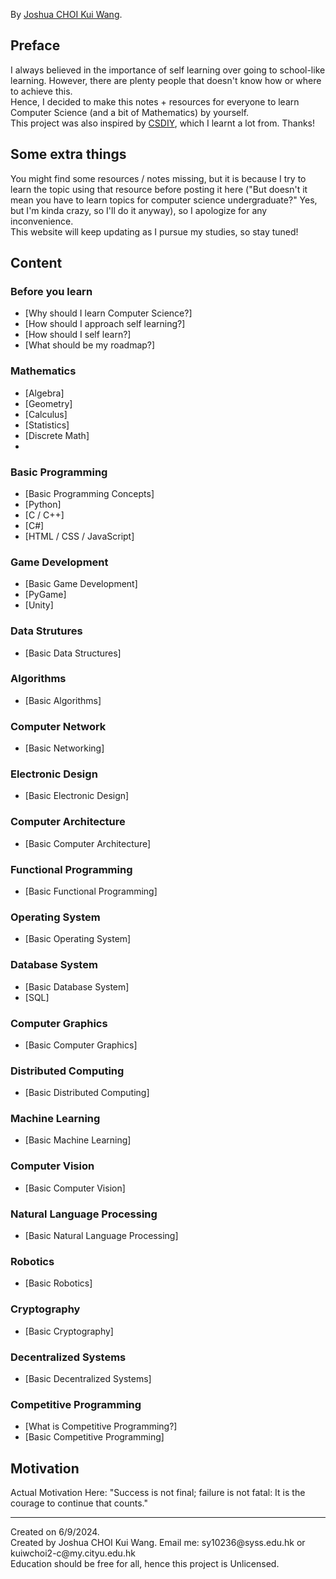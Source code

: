 By [Joshua CHOI Kui Wang](https://joshuasyss.github.io/).

## Preface
I always believed in the importance of self learning over going to school-like learning. However, there are plenty people that doesn't know how or where to achieve this.<br>
Hence, I decided to make this notes + resources for everyone to learn Computer Science (and a bit of Mathematics) by yourself.<br>
This project was also inspired by [CSDIY](https://csdiy.wiki/), which I learnt a lot from. Thanks!

## Some extra things
You might find some resources / notes missing, but it is because I try to learn the topic using that resource before posting it here ("But doesn't it mean you have to learn topics for computer science undergraduate?" Yes, but I'm kinda crazy, so I'll do it anyway), so I apologize for any inconvenience.<br>
This website will keep updating as I pursue my studies, so stay tuned!

## Content
### Before you learn
- [Why should I learn Computer Science?]
- [How should I approach self learning?]
- [How should I self learn?]
- [What should be my roadmap?]

### Mathematics
- [Algebra]
- [Geometry]
- [Calculus]
- [Statistics]
- [Discrete Math]
- 

### Basic Programming
- [Basic Programming Concepts]
- [Python]
- [C / C++]
- [C#]
- [HTML / CSS / JavaScript]

### Game Development
- [Basic Game Development]
- [PyGame]
- [Unity]

### Data Strutures
- [Basic Data Structures]

### Algorithms
- [Basic Algorithms]

### Computer Network
- [Basic Networking]

### Electronic Design
- [Basic Electronic Design]

### Computer Architecture
- [Basic Computer Architecture]

### Functional Programming
- [Basic Functional Programming]

### Operating System
- [Basic Operating System]

### Database System
- [Basic Database System]
- [SQL]

### Computer Graphics
- [Basic Computer Graphics]

### Distributed Computing
- [Basic Distributed Computing]

### Machine Learning
- [Basic Machine Learning]

### Computer Vision
- [Basic Computer Vision]

### Natural Language Processing
- [Basic Natural Language Processing]

### Robotics
- [Basic Robotics]

### Cryptography
- [Basic Cryptography]

### Decentralized Systems
- [Basic Decentralized Systems]

### Competitive Programming
- [What is Competitive Programming?]
- [Basic Competitive Programming]

## Motivation
Actual Motivation Here: "Success is not final; failure is not fatal: It is the courage to continue that counts."

<hr>
Created on 6/9/2024.<br>
Created by Joshua CHOI Kui Wang. Email me: sy10236@syss.edu.hk or kuiwchoi2-c@my.cityu.edu.hk<br>
Education should be free for all, hence this project is Unlicensed.
